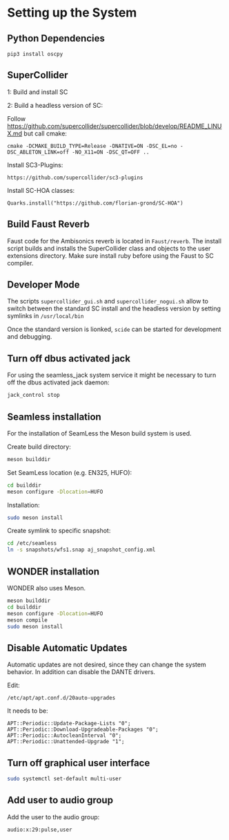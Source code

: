 # Setting up the System


## Python Dependencies

    pip3 install oscpy


## SuperCollider

1: Build and install SC


2: Build a headless version of SC:

Follow https://github.com/supercollider/supercollider/blob/develop/README_LINUX.md but call cmake:

    cmake -DCMAKE_BUILD_TYPE=Release -DNATIVE=ON -DSC_EL=no -DSC_ABLETON_LINK=off -NO_X11=ON -DSC_QT=OFF ..

Install SC3-Plugins:

    https://github.com/supercollider/sc3-plugins

Install SC-HOA classes:

    Quarks.install("https://github.com/florian-grond/SC-HOA")


## Build Faust Reverb

Faust code for the Ambisonics reverb is located in `Faust/reverb`. The install script builds and installs the SuperCollider class and objects to the user extensions directory. Make sure install ruby before using the Faust to SC compiler.


## Developer Mode

The scripts `supercollider_gui.sh` and `supercollider_nogui.sh`
allow to switch between the standard SC install
and the headless version by setting symlinks in `/usr/local/bin`

Once the standard version is lionked, `scide` can be started for
development and debugging.

## Turn off dbus activated jack

For using the seamless_jack system service it might be necessary to turn off
the dbus activated jack daemon:
```bash
jack_control stop
```

## Seamless installation

For the installation of SeamLess the Meson build system is used.

Create build directory:
```bash
meson builddir
```

Set SeamLess location (e.g. EN325, HUFO):
```bash
cd builddir
meson configure -Dlocation=HUFO
```

Installation:
```bash
sudo meson install
```

Create symlink to specific snapshot:
```bash
cd /etc/seamless
ln -s snapshots/wfs1.snap aj_snapshot_config.xml
```
## WONDER installation

WONDER also uses Meson.

```bash
meson builddir
cd builddir
meson configure -Dlocation=HUFO
meson compile
sudo meson install
```

## Disable Automatic Updates


Automatic updates are not desired, since they can change the
system behavior. In addition can disable the DANTE drivers.

Edit:

	/etc/apt/apt.conf.d/20auto-upgrades

It needs to be:

	APT::Periodic::Update-Package-Lists "0";
	APT::Periodic::Download-Upgradeable-Packages "0";
	APT::Periodic::AutocleanInterval "0";
	APT::Periodic::Unattended-Upgrade "1";

## Turn off graphical user interface

```bash
sudo systemctl set-default multi-user
```

## Add user to audio group

Add the user to the audio group:
```
audio:x:29:pulse,user
```
